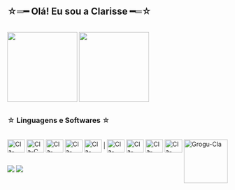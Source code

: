 ## ☆═━ Olá! Eu sou a Clarisse ━═☆
<br>
<div>
  <a href="https://github.com/findingrazor"><a/>
  <img height="160em" src="https://github-readme-stats.vercel.app/api?username=findingrazor&show_icons=true&theme=merko&count_private=true">
  <img height="160em" src="https://github-readme-stats.vercel.app/api/top-langs/?username=findingrazor&layout=compact&langs_count=6&show_icons=true&theme=merko">
</div>
    
##
### ☆ Linguagens e Softwares ☆ 
<div style="display: inline_block"><br>
  <img align="center" alt="Cla-Java" height="30" width="40" src="https://cdn.jsdelivr.net/gh/devicons/devicon@latest/icons/java/java-original.svg" />
  <img align="center" alt="Cla-C" height="30" width="40" src="https://cdn.jsdelivr.net/gh/devicons/devicon@latest/icons/c/c-original.svg" />
  <img align="center" alt="Cla-Css" height="30" width="40" src="https://cdn.jsdelivr.net/gh/devicons/devicon@latest/icons/css3/css3-original.svg" />
  <img align="center" alt="Cla-Html" height="30" width="40" src="https://cdn.jsdelivr.net/gh/devicons/devicon@latest/icons/html5/html5-original.svg" />
  <img align="center" alt="Cla-SQL" height="30" width="40" src="https://cdn.jsdelivr.net/gh/devicons/devicon@latest/icons/sqldeveloper/sqldeveloper-original.svg" />
  |
  <img align="center" alt="Cla-Eclipse" height="30" width="40" src="https://cdn.jsdelivr.net/gh/devicons/devicon@latest/icons/eclipse/eclipse-original.svg" />
  <img align="center" alt="Cla-Vscode" height="30" width="40" src="https://cdn.jsdelivr.net/gh/devicons/devicon@latest/icons/vscode/vscode-original.svg" />
  <img align="center" alt="Cla-VisualStudio" height="30" width="40" src="https://cdn.jsdelivr.net/gh/devicons/devicon@latest/icons/visualstudio/visualstudio-original.svg" />
  <img align="center" alt="Cla-MySql" height="30" width="40" src="https://cdn.jsdelivr.net/gh/devicons/devicon@latest/icons/mysql/mysql-original.svg" />
  <img align="right" alt="Grogu-Cla" height="100" src="https://media.tenor.com/9k7CtFaopkcAAAAi/grogu-baby-yoda.gif">
</div>

##
<div>
  <a href="mailto:clariamalotti@gmail.com" target="_blank"><img src="https://img.shields.io/badge/Gmail-D14836?style=for-the-badge&logo=gmail&logoColor=white" target="_blank"><a/>
  <a href="https://www.linkedin.com/in/clarisse-amaral-bussolotti-7818882b0/" target="_blank"><img src="https://img.shields.io/badge/LinkedIn-0077B5?style=for-the-badge&logo=linkedin&logoColor=white" target="_blank"><a/>
</div>

